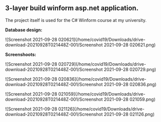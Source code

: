 ## 3-layer build winform asp.net application.

The project itself is used for the C# Winform course at my university.



**Database design:**

![Screenshot 2021-09-28 020621](/home/covid19/Downloads/drive-download-20210928T021448Z-001/Screenshot 2021-09-28 020621.png)

**Screenshoots:**



![Screenshot 2021-09-28 020729](/home/covid19/Downloads/drive-download-20210928T021448Z-001/Screenshot 2021-09-28 020729.png)

![Screenshot 2021-09-28 020836](/home/covid19/Downloads/drive-download-20210928T021448Z-001/Screenshot 2021-09-28 020836.png)

![Screenshot 2021-09-28 021059](/home/covid19/Downloads/drive-download-20210928T021448Z-001/Screenshot 2021-09-28 021059.png)

![Screenshot 2021-09-28 021126](/home/covid19/Downloads/drive-download-20210928T021448Z-001/Screenshot 2021-09-28 021126.png)
